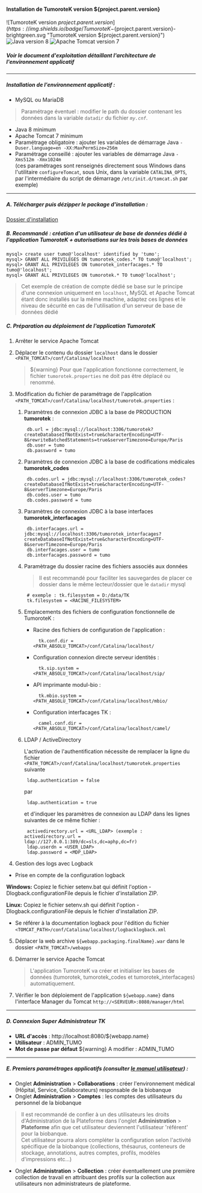 #### Installation de TumoroteK version ${project.parent.version}
![TumoroteK version ${project.parent.version}](https://img.shields.io/badge/TumoroteK-${project.parent.version}-brightgreen.svg "TumoroteK version ${project.parent.version}")
![Java version 8](https://img.shields.io/badge/Java->=_8-blue.svg "Java version 8")
![Apache Tomcat version 7](https://img.shields.io/badge/Apache_Tomcat->=_7-yellow.svg "Apache Tomcat version 7")

##### Voir le document d'exploitation détaillant l'architecture de l'environnement applicatif

***

##### Installation de l'environnement applicatif :
- MySQL ou MariaDB  
> Paramétrage éventuel : modifier le path du dossier contenant les données dans la variable `datadir` du fichier *`my.cnf`*.

- Java 8 minimum
- Apache Tomcat 7 minimum
- Paramétrage obligatoire : ajouter les variables de démarrage Java `-Duser.language=en -XX:MaxPermSize=256m`  
- Paramétrage conseillé : ajouter les variables de démarrage Java `-Xms512m -Xmx1024m`  
(ces paramétrages sont renseignés directement sous Windows dans l'utilitaire `configureTomcat`, 
sous Unix, dans la variable `CATALINA_OPTS`, par l'intermédiaire du script de démarrage `/etc/init.d/tomcat.sh` par exemple)

***

##### A. Télécharger puis dézipper le package d'installation :
[Dossier d'installation](${project.url}/releases/download/v${project.parent.version}/${project.artifactId}-${project.parent.version}.zip)


##### B. Recommandé : création d'un utilisateur de base de données dédié à l'application TumoroteK + autorisations sur les trois bases de données
    
    mysql> create user tumo@'localhost' identified by 'tumo';
    mysql> GRANT ALL PRIVILEGES ON tumorotek_codes.* TO tumo@'localhost';
    mysql> GRANT ALL PRIVILEGES ON tumorotek_interfacages.* TO tumo@'localhost';
    mysql> GRANT ALL PRIVILEGES ON tumorotek.* TO tumo@'localhost';
    
> Cet exemple de création de compte dédié se base sur le principe d'une connexion uniquement en `localhost`, 
MySQL et Apache Tomcat étant donc installés sur la même machine, 
adaptez ces lignes et le niveau de sécurité en cas de l'utilisation d'un serveur de base de données dédié

##### C. Préparation au déploiement de l'application TumoroteK
1. Arrêter le service Apache Tomcat  
2. Déplacer le contenu du dossier `localhost` dans le dossier `<PATH_TOMCAT>/conf/Catalina/localhost`
    > ${warning} Pour que l'application fonctionne correctement, le fichier `tumorotek.properties` ne doit pas être déplacé ou renommé. 
3. Modification du fichier de paramétrage de l'application `<PATH_TOMCAT>/conf/Catalina/localhost/tumorotek.properties` :

    1. Paramètres de connexion JDBC à la base de PRODUCTION **tumorotek** :
    
            db.url = jdbc:mysql://localhost:3306/tumorotek?createDatabaseIfNotExist=true&characterEncoding=UTF-8&rewriteBatchedStatements=true&serverTimezone=Europe/Paris
            db.user = tumo
            db.password = tumo
    
    2. Paramètres de connexion JDBC à la base de codifications médicales **tumorotek_codes**
        
            db.codes.url = jdbc:mysql://localhost:3306/tumorotek_codes?createDatabaseIfNotExist=true&characterEncoding=UTF-8&serverTimezone=Europe/Paris
            db.codes.user = tumo
            db.codes.password = tumo
            
    3. Paramètres de connexion JDBC à la base interfaces **tumorotek_interfacages**
            
            db.interfacages.url = jdbc:mysql://localhost:3306/tumorotek_interfacages?createDatabaseIfNotExist=true&characterEncoding=UTF-8&serverTimezone=Europe/Paris
            db.interfacages.user = tumo
            db.interfacages.password = tumo
            
    4. Paramètrage du dossier racine des fichiers associés aux données  
        > Il est recommandé pour faciliter les sauvegardes de placer ce dossier dans le même 
        lecteur/dossier que le `datadir` mysql
    
            # exemple : tk.filesystem = D:/data/TK
            tk.filesystem = <RACINE_FILESYSTEM>
    
    5. Emplacements des fichiers de configuration fonctionnelle de TumoroteK :
    
        - Racine des fichiers de configuration de l'application : 
        
                tk.conf.dir = <PATH_ABSOLU_TOMCAT>/conf/Catalina/localhost/
        
        - Configuration connexion directe serveur identités : 
            
                tk.sip.system = <PATH_ABSOLU_TOMCAT>/conf/Catalina/localhost/sip/
        
        - API imprimante modul-bio :
            
                tk.mbio.system = <PATH_ABSOLU_TOMCAT>/conf/Catalina/localhost/mbio/
             
        - Configuration interfacages TK :  
        
                camel.conf.dir = <PATH_ABSOLU_TOMCAT>/conf/Catalina/localhost/camel/
    
    6. LDAP / ActiveDirectory
        
        L'activation de l'authentification nécessite de remplacer la ligne du fichier `<PATH_TOMCAT>/conf/Catalina/localhost/tumorotek.properties` suivante
        
            ldap.authentication = false
        
         par
        
            ldap.authentication = true
        
        et d'indiquer les paramètres de connexion au LDAP dans les lignes suivantes de ce même fichier :
            
            activedirectory.url = <URL_LDAP> (exemple : activedirectory.url = ldap://127.0.0.1:389/dc=sls,dc=aphp,dc=fr)
            ldap.userdn = <USER_LDAP>
            ldap.password = <MDP_LDAP>
        
4. Gestion des logs avec Logback
+ Prise en compte de la configuration logback

**Windows:** Copiez le fichier setenv.bat qui définit l'option -Dlogback.configurationFile depuis le fichier d'installation ZIP.

**Linux:** Copiez le fichier setenv.sh qui définit l'option -Dlogback.configurationFile depuis le fichier d'installation ZIP.

+ Se référer à la documentation logback pour l'édition du fichier `<TOMCAT_PATH>/conf/Catalina/localhost/logbacklogback.xml`


5. Déplacer la web archive `${webapp.packaging.finalName}.war` dans le dossier `<PATH_TOMCAT>/webapps`  
6. Démarrer le service Apache Tomcat
    > L'application TumoroteK va créer et initialiser les bases de données (tumorotek, tumorotek_codes et tumorotek_interfacages) automatiquement.
    
7. Vérifier le bon déploiement de l'application `${webapp.name}` dans l'interface Manager du Tomcat `http://<SERVEUR>:8080/manager/html`

***

##### D. Connexion Super Administrateur TK
- **URL d'accès** : http://localhost:8080/${webapp.name}  
- **Utilisateur** : ADMIN_TUMO  
- **Mot de passe par défaut** ${warning} A modifier : ADMIN_TUMO

***

##### E. Premiers paramétrages applicatifs (consulter [le manuel utilisateur](TumoroteK-Manuel.pdf)) :
- Onglet **Administration** > **Collaborations** : créer l'environnement médical (Hôpital, Service, Collaborateurs) responsable de la biobanque
- Onglet **Administration** > **Comptes** : les comptes des utilisateurs du personnel de la biobanque  
> Il est recommandé de confier à un des utilisateurs les droits d'Administration de la Plateforme dans l'onglet **Administration** > **Plateforme** afin que cet 
utilisateur deviennent l'utilisateur 'référent' pour la biobanque.  
Cet utilisateur pourra alors compléter la configuration selon l'activité spécifique de la biobanque 
(collections, thésaurus, conteneurs de stockage, annotations, autres comptes, profils, modèles d'impressions etc...) 

- Onglet **Administration** > **Collection** : créer éventuellement une première collection de travail en attribuant des profils sur la collection aux utilisateurs non administrateurs de plateforme.